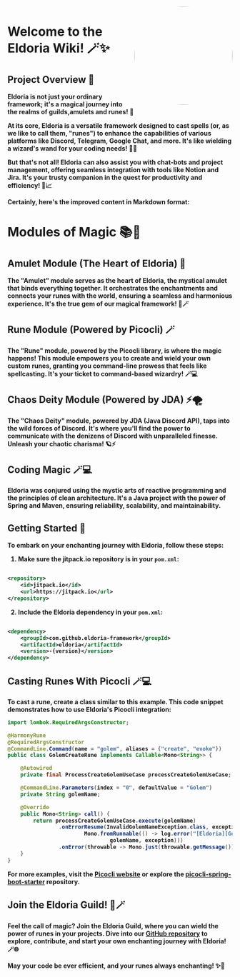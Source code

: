 <!DOCTYPE html>
<html>
<body>
    <a href="https://eldoria.dev">
        <img style=" border-radius: 50%" class="rounded" align="right" src="https://i.imgur.com/rbKkKFl.png" height="220" width="220">
    </a>
    <h1>Welcome to the Eldoria Wiki! 🪄✨</h1>
    <h2>Project Overview 🌟</h2>
    <p><b>Eldoria is not just your ordinary framework; it's a magical journey into the realms of guilds,amulets and runes! 🚀

At its core, Eldoria is a versatile framework designed to cast spells (or, as we like to call them, "runes") to enhance
the capabilities of various platforms like Discord, Telegram, Google Chat, and more. It's like wielding a wizard's wand
for your coding needs! 🧙‍♂️

But that's not all! Eldoria can also assist you with chat-bots and project management, offering seamless integration
with tools like Notion and Jira. It's your trusty companion in the quest for productivity and efficiency! 🤖📈
</body>
</html>
Certainly, here's the improved content in Markdown format:

# Modules of Magic 📚🔮

## Amulet Module (The Heart of Eldoria) 📿

The "Amulet" module serves as the heart of Eldoria, the mystical amulet that binds everything together. It orchestrates
the enchantments and connects your runes with the world, ensuring a seamless and harmonious experience. It's the true
gem of our magical framework! 💎🪄

## Rune Module (Powered by Picocli) 🪄

The "Rune" module, powered by the Picocli library, is where the magic happens! This module empowers you to create and
wield your own custom runes, granting you command-line prowess that feels like spellcasting. It's your ticket to
command-based wizardry! 🪄💻

## Chaos Deity Module (Powered by JDA) ⚡🌪️

The "Chaos Deity" module, powered by JDA (Java Discord API), taps into the wild forces of Discord. It's where you'll
find the power to communicate with the denizens of Discord with unparalleled finesse. Unleash your chaotic charisma! 🪐⚡

## Coding Magic 🪄💻

Eldoria was conjured using the mystic arts of reactive programming and the principles of clean architecture. It's a Java
project with the power of Spring and Maven, ensuring reliability, scalability, and maintainability.

## Getting Started 📝

To embark on your enchanting journey with Eldoria, follow these steps:

1. Make sure the jitpack.io repository is in your `pom.xml`:

```xml

<repository>
    <id>jitpack.io</id>
    <url>https://jitpack.io</url>
</repository>
```

2. Include the Eldoria dependency in your `pom.xml`:

```xml

<dependency>
    <groupId>com.github.eldoria-framework</groupId>
    <artifactId>eldoria</artifactId>
    <version>-{version}</version>
</dependency>
```

## Casting Runes With Picocli 🪄💻

To cast a rune, create a class similar to this example. This code snippet demonstrates how to use Eldoria's Picocli
integration:

```java
import lombok.RequiredArgsConstructor;

@HarmonyRune
@RequiredArgsConstructor
@CommandLine.Command(name = "golem", aliases = {"create", "evoke"})
public class GolemCreateRune implements Callable<Mono<String>> {

    @Autowired
    private final ProcessCreateGolemUseCase processCreateGolemUseCase;

    @CommandLine.Parameters(index = "0", defaultValue = "Golem")
    private String golemName;

    @Override
    public Mono<String> call() {
        return processCreateGolemUseCase.execute(golemName)
                .onErrorResume(InvalidGolemNameException.class, exception ->
                        Mono.fromRunnable(() -> log.error("[Eldoria][GolemCreateRune] the golem name is not valid! {} ",
                                golemName, exception)))
                .onError(throwable -> Mono.just(throwable.getMessage()));
    }
}
```

For more examples, visit the [Picocli website](http://picocli.info/) or explore
the [picocli-spring-boot-starter](https://github.com/kakawait/picocli-spring-boot-starter) repository.

## Join the Eldoria Guild! 🌌🪄

Feel the call of magic? Join the Eldoria Guild, where you can wield the power of runes in your projects. Dive into
our [GitHub repository](https://github.com/eldoria-framework) to explore, contribute, and start your own enchanting
journey with Eldoria! 🪄🌐

May your code be ever efficient, and your runes always enchanting! ✨🌟